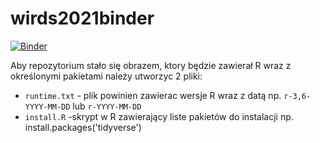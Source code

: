 # wirds2021binder

[![Binder](https://mybinder.org/badge_logo.svg)](https://mybinder.org/v2/gh/adrianna112132/wirds2021binder/main?filepath=RStudio)

Aby repozytorium stało się obrazem, ktory będzie zawierał R wraz z określonymi pakietami należy utworzyc 2 pliki:
+ `runtime.txt` - plik powinien zawierac wersje R wraz z datą np. `r-3,6-YYYY-MM-DD` lub `r-YYYY-MM-DD`
+ `install.R` -skrypt w R zawierający liste pakietów do instalacji np. install.packages('tidyverse')
